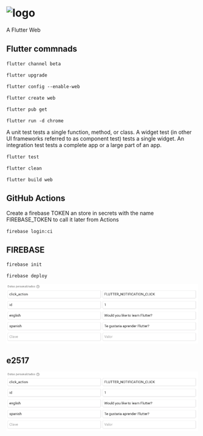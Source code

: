 # ![logo][]

A Flutter Web 

## Flutter commnads

```
flutter channel beta
```

```
flutter upgrade
```

```
flutter config --enable-web
```

```
flutter create web
```

```
flutter pub get
```

```
flutter run -d chrome
```

A unit test tests a single function, method, or class.
A widget test (in other UI frameworks referred to as component test) tests a single widget.
An integration test tests a complete app or a large part of an app.

```
flutter test
```

```
flutter clean
```

```
flutter build web
```


## GitHub Actions

Create a firebase TOKEN an store in secrets with the name FIREBASE_TOKEN to call it later from Actions

```
firebase login:ci
```

## FIREBASE

```
firebase init
```

```
firebase deploy
```

![firebase][]

## e2517

![web][]


[logo]: https://raw.githubusercontent.com/flutter/website/master/src/_assets/image/flutter-lockup.png
[web]: https://github.com/E2517/images/blob/main/images/translator/develop.png
[firebase]: https://github.com/E2517/images/blob/main/images/translator/develop.png













